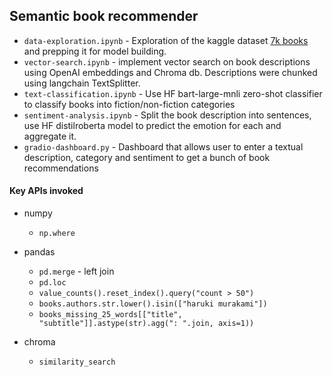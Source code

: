 ## Semantic book recommender

  - ```data-exploration.ipynb``` - Exploration of the kaggle dataset [7k books](https://www.kaggle.com/datasets/dylanjcastillo/7k-books-with-metadata) and prepping it for model building.
  - ```vector-search.ipynb```  - implement vector search on book descriptions using OpenAI embeddings and Chroma db. Descriptions were chunked using langchain TextSplitter.
  - ```text-classification.ipynb``` - Use HF bart-large-mnli zero-shot classifier to classify books into fiction/non-fiction categories
  - ```sentiment-analysis.ipynb``` - Split the book description into sentences, use HF distilroberta model to predict the emotion for each and aggregate it.
  - ```gradio-dashboard.py``` - Dashboard that allows user to enter a textual description, category and sentiment to get a bunch of book recommendations

#### Key APIs invoked

  - numpy
    - ```np.where```
  - pandas
    - ```pd.merge``` - left join
    - ```pd.loc```
    - ```value_counts().reset_index().query("count > 50")```
    - ```books.authors.str.lower().isin(["haruki murakami"])```
    - ```books_missing_25_words[["title", "subtitle"]].astype(str).agg(": ".join, axis=1))```
   
  - chroma
    - ```similarity_search```
